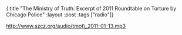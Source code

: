 {:title "The Ministry of Truth: Excerpt of 2011 Roundtable on Torture by Chicago Police"
:layout :post
:tags  ["radio"]}

<http://www.szcz.org/audio/tmot\_2011-01-13.mp3>

